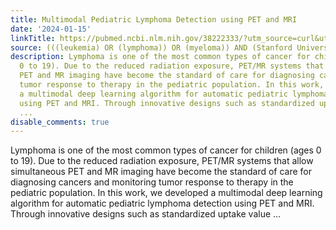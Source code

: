 ```yaml
---
title: Multimodal Pediatric Lymphoma Detection using PET and MRI
date: '2024-01-15'
linkTitle: https://pubmed.ncbi.nlm.nih.gov/38222333/?utm_source=curl&utm_medium=rss&utm_campaign=pubmed-2&utm_content=1Rkszs2HVZ2RHP33OibaNFew6VK-LzjJWTD4GwmLlk8B-wCceh&fc=20220923065203&ff=20240116170626&v=2.18.0
source: (((leukemia) OR (lymphoma)) OR (myeloma)) AND (Stanford University[Affiliation])
description: Lymphoma is one of the most common types of cancer for children (ages
  0 to 19). Due to the reduced radiation exposure, PET/MR systems that allow simultaneous
  PET and MR imaging have become the standard of care for diagnosing cancers and monitoring
  tumor response to therapy in the pediatric population. In this work, we developed
  a multimodal deep learning algorithm for automatic pediatric lymphoma detection
  using PET and MRI. Through innovative designs such as standardized uptake value
  ...
disable_comments: true
---
```

Lymphoma is one of the most common types of cancer for children (ages 0 to 19). Due to the reduced radiation exposure, PET/MR systems that allow simultaneous PET and MR imaging have become the standard of care for diagnosing cancers and monitoring tumor response to therapy in the pediatric population. In this work, we developed a multimodal deep learning algorithm for automatic pediatric lymphoma detection using PET and MRI. Through innovative designs such as standardized uptake value ...